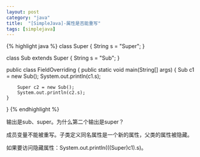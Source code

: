 ```yaml
---
layout: post
category: "java"
title:  "[SimpleJava]-属性是否能重写"
tags: [simplejava]
---
```


{% highlight java %}
class Super {
	String s = "Super";
}
 
class Sub extends Super {
	String s = "Sub";
}
 
public class FieldOverriding {
	public static void main(String[] args) {
		Sub c1 = new Sub();
		System.out.println(c1.s);
 
		Super c2 = new Sub();
		System.out.println(c2.s);
	}
}
{% endhighlight %}

输出是sub、super。为什么第二个输出是super？

成员变量不能被重写。子类定义同名属性是一个新的属性，父类的属性被隐藏。

如果要访问隐藏属性：System.out.println(((Super)c1).s)。